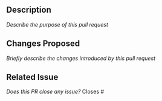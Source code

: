 ## Description
_Describe the purpose of this pull request_

## Changes Proposed
_Briefly describe the changes introduced by this pull request_

## Related Issue
_Does this PR close any issue?_
Closes #